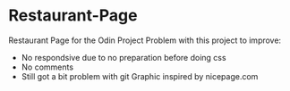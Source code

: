 # Restaurant-Page
Restaurant Page for the Odin Project 
Problem with this project to improve:
  + No respondsive due to no preparation before doing css
  + No comments
  + Still got a bit problem with git
Graphic inspired by nicepage.com
